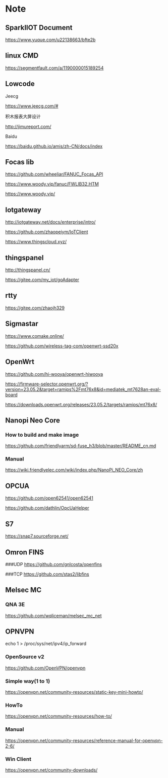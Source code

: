 # Note

## SparkIIOT Document
https://www.yuque.com/u22138663/bfte2b

## linux CMD
https://segmentfault.com/a/1190000015189254

## Lowcode
Jeecg

https://www.jeecg.com/#

积木报表大屏设计

http://jimureport.com/

Baidu 

https://baidu.github.io/amis/zh-CN/docs/index

## Focas lib
https://github.com/wheeliar/FANUC_Focas_API

https://www.woody.vip/fanuc/FWLIB32.HTM

https://www.woody.vip/

## Iotgateway
http://iotgateway.net/docs/enterprise/intro/

https://github.com/zhaopeiym/IoTClient

https://www.thingscloud.xyz/

## thingspanel
http://thingspanel.cn/

https://gitee.com/my_iot/goAdapter

## rtty
https://gitee.com/zhaojh329

## Sigmastar
https://www.comake.online/

https://github.com/wireless-tag-com/openwrt-ssd20x

## OpenWrt
https://github.com/hi-wooya/openwrt-hiwooya

https://firmware-selector.openwrt.org/?version=23.05.2&target=ramips%2Fmt76x8&id=mediatek_mt7628an-eval-board

https://downloads.openwrt.org/releases/23.05.2/targets/ramips/mt76x8/

## Nanopi Neo Core
### How to build and make image
https://github.com/friendlyarm/sd-fuse_h3/blob/master/README_cn.md
### Manual
https://wiki.friendlyelec.com/wiki/index.php/NanoPi_NEO_Core/zh

## OPCUA
https://github.com/open62541/open62541

https://github.com/dathlin/OpcUaHelper

## S7
https://snap7.sourceforge.net/

## Omron FINS
###UDP
https://github.com/gnlcosta/openfins

###TCP
https://github.com/stas2/libfins

## Melsec MC
### QNA 3E
https://github.com/wqliceman/melsec_mc_net

## OPNVPN
echo 1 > /proc/sys/net/ipv4/ip_forward

### OpenSource v2
https://github.com/OpenVPN/openvpn

### Simple way(1 to 1)
https://openvpn.net/community-resources/static-key-mini-howto/

### HowTo
https://openvpn.net/community-resources/how-to/

### Manual
https://openvpn.net/community-resources/reference-manual-for-openvpn-2-6/


### Win Client
https://openvpn.net/community-downloads/



